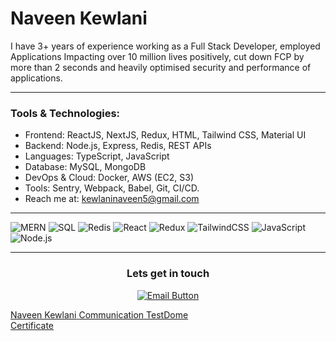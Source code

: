 <h1 align="left">Naveen Kewlani</h1>

I have 3+ years of experience working as a Full Stack Developer, employed Applications Impacting over 10 million lives positively, cut down FCP by more than 2 seconds and heavily optimised security and performance of applications.

---

<h3 align="left">Tools & Technologies: </h3>

- Frontend: ReactJS, NextJS, Redux, HTML, Tailwind CSS, Material UI
- Backend: Node.js, Express, Redis, REST APIs
- Languages: TypeScript, JavaScript
- Database: MySQL, MongoDB
- DevOps & Cloud: Docker, AWS (EC2, S3)
- Tools: Sentry, Webpack, Babel, Git, CI/CD.
- Reach me at: kewlaninaveen5@gmail.com



---

![MERN](https://img.shields.io/badge/-MERN-4DB33D?style=flat&logo=MongoDB&logoColor=white)
![SQL](https://img.shields.io/badge/-SQL-4479A1?style=flat&logo=MySQL&logoColor=white)
![Redis](https://img.shields.io/badge/-Redis-DC382D?style=flat&logo=Redis&logoColor=white)
![React](https://img.shields.io/badge/-ReactJS-61DAFB?style=flat&logo=react&logoColor=white)
![Redux](https://img.shields.io/badge/-Redux-764ABC?style=flat&logo=redux&logoColor=white)
![TailwindCSS](https://img.shields.io/badge/-TailwindCSS-38B2AC?style=flat&logo=tailwind-css&logoColor=white)
![JavaScript](https://img.shields.io/badge/-JavaScript-F7DF1E?style=flat&logo=javascript&logoColor=black)
![Node.js](https://img.shields.io/badge/-Node.js-339933?style=flat&logo=node.js&logoColor=white)


---

  <h3 align="center">Lets get in touch </h3>
  <p align="center">
  <a href="mailto:kewlaninaveen5@gmail.com">
    <img src="https://img.shields.io/badge/Let's%20Do%20This-007BFF?style=for-the-badge&logo=gmail&logoColor=white&labelColor=007BFF" alt="Email Button" />
  </a>
</p>


  <a href="https://www.testdome.com/certificates/7cd7f83d07fd43fb987a70d801c64edf" class="testdome-certificate-stamp silver">
            <span class="testdome-certificate-name">Naveen Kewlani</span>
            <span class="testdome-certificate-test-name">Communication</span>
            <span class="testdome-certificate-card-logo">TestDome<br>Certificate</span>
        </a>
        

